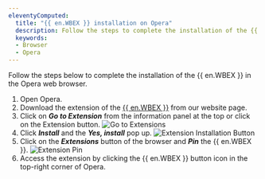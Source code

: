 ```yaml
---
eleventyComputed:
  title: "{{ en.WBEX }} installation on Opera"
  description: Follow the steps to complete the installation of the {{ en.WBEX }} in the Opera web browser.
  keywords:
  - Browser
  - Opera
---
```

Follow the steps below to complete the installation of the {{ en.WBEX }} in the Opera web browser.

1. Open Opera.
1. Download the extension of the [{{ en.WBEX }}](https://devolutions.net/workspace) from our website page.
1. Click on ***Go to Extension*** from the information panel at the top or click on the Extension button.
![Go to Extensions](https://cdnweb.devolutions.net/docs/docs_en_kb_KB4815.png)
1. Click ***Install*** and the ***Yes, install*** pop up.
![Extension Installation Button](https://cdnweb.devolutions.net/docs/docs_en_kb_KB4816.png)
1. Click on the ***Extensions*** button of the browser and ***Pin*** the {{ en.WBEX }}.
![Extension Pin](https://cdnweb.devolutions.net/docs/docs_en_kb_KB4817.png)
1. Access the extension by clicking the {{ en.WBEX }} button icon in the top-right corner of Opera.
